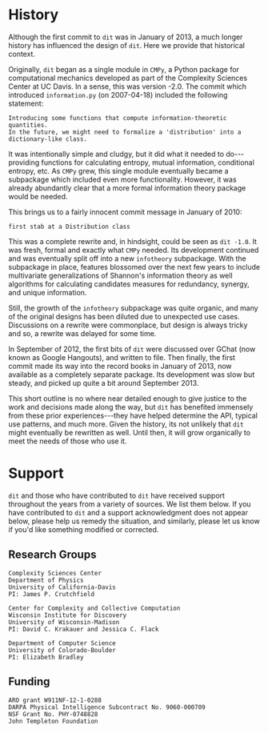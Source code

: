 History
=======
Although the first commit to `dit` was in January of 2013, a much longer
history has influenced the design of `dit`. Here we provide that historical
context.

Originally, `dit` began as a single module in `CMPy`, a
Python package for computational mechanics developed as part of the
Complexity Sciences Center at UC Davis.  In a sense, this was version -2.0.
The commit which introduced `information.py` (on 2007-04-18) included the
following statement:


    Introducing some functions that compute information-theoretic quantities.
    In the future, we might need to formalize a 'distribution' into a
    dictionary-like class.

It was intentionally simple and cludgy, but it did what it needed to
do---providing functions for calculating entropy, mutual information,
conditional entropy, etc.  As `CMPy` grew, this single module eventually
became a subpackage which included even more functionality.  However, it was
already abundantly clear that a more formal information theory package
would be needed.

This brings us to a fairly innocent commit message in January of 2010:

    first stab at a Distribution class

This was a complete rewrite and, in hindsight, could be seen as `dit -1.0`.
It was fresh, formal and exactly what `CMPy` needed.  Its development
continued and was eventually split off into a new `infotheory` subpackage. With
the subpackage in place, features blossomed over the next few years to include
multivariate generalizations of Shannon's information theory as well algorithms
for calculating candidates measures for redundancy, synergy, and unique
information.

Still, the growth of the `infotheory` subpackage was quite organic, and many
of the original designs has been diluted due to unexpected use cases.
Discussions on a rewrite were commonplace, but design is always tricky and so,
a rewrite was delayed for some time.

In September of 2012, the first bits of `dit` were discussed over GChat
(now known as Google Hangouts), and written to file.  Then finally, the
first commit made its way into the record books in January of 2013, now
available as a completely separate package.  Its development was slow but
steady, and picked up quite a bit around September 2013.

This short outline is no where near detailed enough to give justice to the
work and decisions made along the way, but `dit` has benefited immensely from
these prior experiences---they have helped determine the API, typical use
patterns, and much more.  Given the history, its not unlikely that `dit` might
eventually be rewritten as well.  Until then, it will grow organically
to meet the needs of those who use it.

Support
=======
`dit` and those who have contributed to `dit` have received support throughout
the years from a variety of sources.  We list them below.  If you have
contributed to `dit` and a support acknowledgment does not appear below, please
help us remedy the situation, and similarly, please let us know if you'd like
something modified or corrected.


Research Groups
---------------

    Complexity Sciences Center
    Department of Physics
    University of California-Davis
    PI: James P. Crutchfield

    Center for Complexity and Collective Computation
    Wisconsin Institute for Discovery
    University of Wisconsin-Madison
    PI: David C. Krakauer and Jessica C. Flack

    Department of Computer Science
    University of Colorado-Boulder
    PI: Elizabeth Bradley


Funding
-------

    ARO grant W911NF-12-1-0288
    DARPA Physical Intelligence Subcontract No. 9060-000709
    NSF Grant No. PHY-0748828
    John Templeton Foundation

